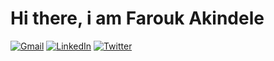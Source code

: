 # Hi there, i am Farouk Akindele

[![Gmail](https://img.shields.io/badge/-olosanyusuf19@gmail.com-D14836?style=for-the-badge&logo=gmail&logoColor=white)](mailto:faroukakindele0@gmail.com)
[![LinkedIn](https://img.shields.io/badge/YusufOlosan-%230077B5.svg?style=for-the-badge&logo=linkedin&logoColor=white)](https://www.linkedin.com/in/akindeleFarouk)
[![Twitter](https://img.shields.io/badge/@olosanyusuf-%231DA1F2.svg?style=for-the-badge&logo=Twitter&logoColor=white)](https://twitter.com/AkindeleFarouk2)

